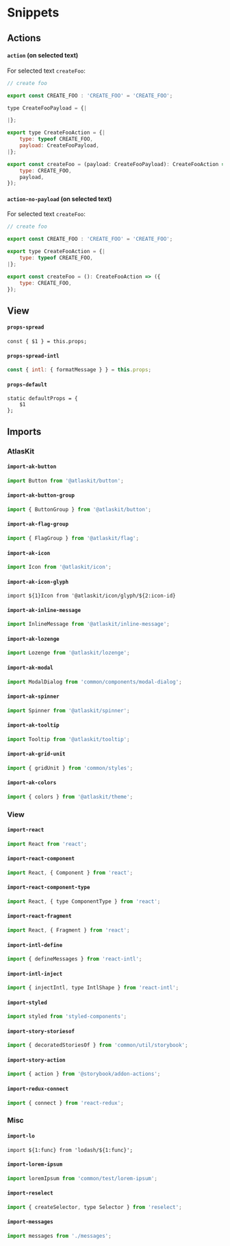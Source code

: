 # Snippets

## Actions

#### `action` (on selected text)

For selected text `createFoo`:

```js
// create foo

export const CREATE_FOO : 'CREATE_FOO' = 'CREATE_FOO';

type CreateFooPayload = {|

|};

export type CreateFooAction = {|
    type: typeof CREATE_FOO,
    payload: CreateFooPayload,
|};

export const createFoo = (payload: CreateFooPayload): CreateFooAction => ({
    type: CREATE_FOO,
    payload,
});
```

#### `action-no-payload` (on selected text)

For selected text `createFoo`:

```js
// create foo

export const CREATE_FOO : 'CREATE_FOO' = 'CREATE_FOO';

export type CreateFooAction = {|
    type: typeof CREATE_FOO,
|};

export const createFoo = (): CreateFooAction => ({
    type: CREATE_FOO,
});
```

## View

#### `props-spread`

```
const { $1 } = this.props;
```

#### `props-spread-intl`

```js
const { intl: { formatMessage } } = this.props;
```

#### `props-default`

```
static defaultProps = {
    $1
};
```

## Imports

### AtlasKit

#### `import-ak-button`

```js
import Button from '@atlaskit/button';
```

#### `import-ak-button-group`

```js
import { ButtonGroup } from '@atlaskit/button';
```

#### `import-ak-flag-group`

```js
import { FlagGroup } from '@atlaskit/flag';
```

#### `import-ak-icon`

```js
import Icon from '@atlaskit/icon';
```

#### `import-ak-icon-glyph`

```
import ${1}Icon from '@atlaskit/icon/glyph/${2:icon-id}
```

#### `import-ak-inline-message`

```js
import InlineMessage from '@atlaskit/inline-message';
```

#### `import-ak-lozenge`

```js
import Lozenge from '@atlaskit/lozenge';
```

#### `import-ak-modal`

```js
import ModalDialog from 'common/components/modal-dialog';
```

#### `import-ak-spinner`

```js
import Spinner from '@atlaskit/spinner';
```

#### `import-ak-tooltip`

```js
import Tooltip from '@atlaskit/tooltip';
```

#### `import-ak-grid-unit`

```js
import { gridUnit } from 'common/styles';
```

#### `import-ak-colors`

```js
import { colors } from '@atlaskit/theme';
```

### View

#### `import-react`

```js
import React from 'react';
```

#### `import-react-component`

```js
import React, { Component } from 'react';
```

#### `import-react-component-type`

```js
import React, { type ComponentType } from 'react';
```

#### `import-react-fragment`

```js
import React, { Fragment } from 'react';
```

#### `import-intl-define`

```js
import { defineMessages } from 'react-intl';
```

#### `import-intl-inject`

```js
import { injectIntl, type IntlShape } from 'react-intl';
```

#### `import-styled`

```js
import styled from 'styled-components';
```

#### `import-story-storiesof`

```js
import { decoratedStoriesOf } from 'common/util/storybook';
```

#### `import-story-action`

```js
import { action } from '@storybook/addon-actions';
```

#### `import-redux-connect`

```js
import { connect } from 'react-redux';
```

### Misc

#### `import-lo`

```
import ${1:func} from 'lodash/${1:func}';
```

#### `import-lorem-ipsum`

```js
import loremIpsum from 'common/test/lorem-ipsum';
```

#### `import-reselect`

```js
import { createSelector, type Selector } from 'reselect';
```

#### `import-messages`

```js
import messages from './messages';
```